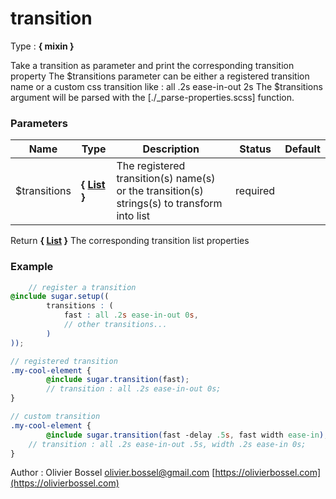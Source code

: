# transition

<!-- @namespace: sugar.scss.core.mixin.transition -->

Type : **{ mixin }**


Take a transition as parameter and print the corresponding transition property
The $transitions parameter can be either a registered transition name or a custom css transition like : all .2s ease-in-out 2s
The $transitions argument will be parsed with the [./_parse-properties.scss] function.



### Parameters
Name  |  Type  |  Description  |  Status  |  Default
------------  |  ------------  |  ------------  |  ------------  |  ------------
$transitions  |  **{ [List](http://www.sass-lang.com/documentation/file.SASS_REFERENCE.html#lists) }**  |  The registered transition(s) name(s) or the transition(s) strings(s) to transform into list  |  required  |

Return **{ [List](http://www.sass-lang.com/documentation/file.SASS_REFERENCE.html#lists) }** The corresponding transition list properties

### Example
```scss
	// register a transition
@include sugar.setup((
		transitions : (
			fast : all .2s ease-in-out 0s,
			// other transitions...
		)
));

// registered transition
.my-cool-element {
		@include sugar.transition(fast);
		// transition : all .2s ease-in-out 0s;
}

// custom transition
.my-cool-element {
		@include sugar.transition(fast -delay .5s, fast width ease-in);
 	// transition : all .2s ease-in-out .5s, width .2s ease-in 0s;
}
```
Author : Olivier Bossel [olivier.bossel@gmail.com](mailto:olivier.bossel@gmail.com) [https://olivierbossel.com](https://olivierbossel.com)